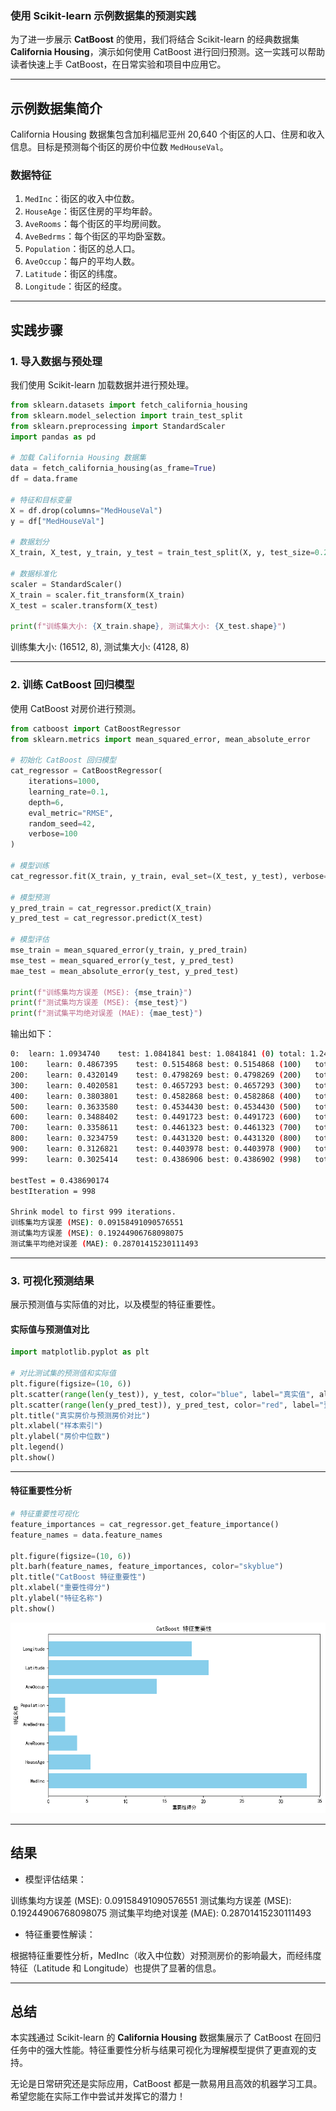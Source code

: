 ### 使用 Scikit-learn 示例数据集的预测实践

为了进一步展示 **CatBoost** 的使用，我们将结合 Scikit-learn 的经典数据集 **California Housing**，演示如何使用 CatBoost 进行回归预测。这一实践可以帮助读者快速上手 CatBoost，在日常实验和项目中应用它。

---

## 示例数据集简介

California Housing 数据集包含加利福尼亚州 20,640 个街区的人口、住房和收入信息。目标是预测每个街区的房价中位数 `MedHouseVal`。

### 数据特征

1. `MedInc`：街区的收入中位数。
2. `HouseAge`：街区住房的平均年龄。
3. `AveRooms`：每个街区的平均房间数。
4. `AveBedrms`：每个街区的平均卧室数。
5. `Population`：街区的总人口。
6. `AveOccup`：每户的平均人数。
7. `Latitude`：街区的纬度。
8. `Longitude`：街区的经度。

---

## 实践步骤

### 1. 导入数据与预处理

我们使用 Scikit-learn 加载数据并进行预处理。

```python
from sklearn.datasets import fetch_california_housing
from sklearn.model_selection import train_test_split
from sklearn.preprocessing import StandardScaler
import pandas as pd

# 加载 California Housing 数据集
data = fetch_california_housing(as_frame=True)
df = data.frame

# 特征和目标变量
X = df.drop(columns="MedHouseVal")
y = df["MedHouseVal"]

# 数据划分
X_train, X_test, y_train, y_test = train_test_split(X, y, test_size=0.2, random_state=42)

# 数据标准化
scaler = StandardScaler()
X_train = scaler.fit_transform(X_train)
X_test = scaler.transform(X_test)

print(f"训练集大小: {X_train.shape}, 测试集大小: {X_test.shape}")
```

训练集大小: (16512, 8), 测试集大小: (4128, 8)

---

### 2. 训练 CatBoost 回归模型

使用 CatBoost 对房价进行预测。

```python
from catboost import CatBoostRegressor
from sklearn.metrics import mean_squared_error, mean_absolute_error

# 初始化 CatBoost 回归模型
cat_regressor = CatBoostRegressor(
    iterations=1000,
    learning_rate=0.1,
    depth=6,
    eval_metric="RMSE",
    random_seed=42,
    verbose=100
)

# 模型训练
cat_regressor.fit(X_train, y_train, eval_set=(X_test, y_test), verbose=100, early_stopping_rounds=50)

# 模型预测
y_pred_train = cat_regressor.predict(X_train)
y_pred_test = cat_regressor.predict(X_test)

# 模型评估
mse_train = mean_squared_error(y_train, y_pred_train)
mse_test = mean_squared_error(y_test, y_pred_test)
mae_test = mean_absolute_error(y_test, y_pred_test)

print(f"训练集均方误差 (MSE): {mse_train}")
print(f"测试集均方误差 (MSE): {mse_test}")
print(f"测试集平均绝对误差 (MAE): {mae_test}")
```

输出如下：
```bash
0:	learn: 1.0934740	test: 1.0841841	best: 1.0841841 (0)	total: 1.24s	remaining: 20m 38s
100:	learn: 0.4867395	test: 0.5154868	best: 0.5154868 (100)	total: 1.54s	remaining: 13.7s
200:	learn: 0.4320149	test: 0.4798269	best: 0.4798269 (200)	total: 1.8s	remaining: 7.18s
300:	learn: 0.4020581	test: 0.4657293	best: 0.4657293 (300)	total: 2.07s	remaining: 4.8s
400:	learn: 0.3803801	test: 0.4582868	best: 0.4582868 (400)	total: 2.35s	remaining: 3.5s
500:	learn: 0.3633580	test: 0.4534430	best: 0.4534430 (500)	total: 2.61s	remaining: 2.6s
600:	learn: 0.3488402	test: 0.4491723	best: 0.4491723 (600)	total: 2.89s	remaining: 1.92s
700:	learn: 0.3358611	test: 0.4461323	best: 0.4461323 (700)	total: 3.17s	remaining: 1.35s
800:	learn: 0.3234759	test: 0.4431320	best: 0.4431320 (800)	total: 3.44s	remaining: 854ms
900:	learn: 0.3126821	test: 0.4403978	best: 0.4403978 (900)	total: 3.71s	remaining: 407ms
999:	learn: 0.3025414	test: 0.4386906	best: 0.4386902 (998)	total: 3.97s	remaining: 0us

bestTest = 0.438690174
bestIteration = 998

Shrink model to first 999 iterations.
训练集均方误差 (MSE): 0.09158491090576551
测试集均方误差 (MSE): 0.19244906768098075
测试集平均绝对误差 (MAE): 0.28701415230111493
```




---

### 3. 可视化预测结果

展示预测值与实际值的对比，以及模型的特征重要性。

#### 实际值与预测值对比

```python
import matplotlib.pyplot as plt

# 对比测试集的预测值和实际值
plt.figure(figsize=(10, 6))
plt.scatter(range(len(y_test)), y_test, color="blue", label="真实值", alpha=0.6)
plt.scatter(range(len(y_pred_test)), y_pred_test, color="red", label="预测值", alpha=0.6)
plt.title("真实房价与预测房价对比")
plt.xlabel("样本索引")
plt.ylabel("房价中位数")
plt.legend()
plt.show()
```

---

#### 特征重要性分析

```python
# 特征重要性可视化
feature_importances = cat_regressor.get_feature_importance()
feature_names = data.feature_names

plt.figure(figsize=(10, 6))
plt.barh(feature_names, feature_importances, color="skyblue")
plt.title("CatBoost 特征重要性")
plt.xlabel("重要性得分")
plt.ylabel("特征名称")
plt.show()
```

![特征重要性图](./output.png)


---

## 结果

- 模型评估结果：

训练集均方误差 (MSE): 0.09158491090576551
测试集均方误差 (MSE): 0.19244906768098075
测试集平均绝对误差 (MAE): 0.28701415230111493

- 特征重要性解读：

根据特征重要性分析，MedInc（收入中位数）对预测房价的影响最大，而经纬度特征（Latitude 和 Longitude）也提供了显著的信息。

---

## 总结

本实践通过 Scikit-learn 的 **California Housing** 数据集展示了 CatBoost 在回归任务中的强大性能。特征重要性分析与结果可视化为理解模型提供了更直观的支持。

无论是日常研究还是实际应用，CatBoost 都是一款易用且高效的机器学习工具。希望您能在实际工作中尝试并发挥它的潜力！
